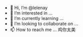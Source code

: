 - 👋 Hi, I’m @lelenay
- 👀 I’m interested in ...
- 🌱 I’m currently learning ...
- 💞️ I’m looking to collaborate on ...
- 📫 How to reach me ...
鸡你太美
<!---
lelenay/lelenay is a ✨ special ✨ repository because its `README.md` (this file) appears on your GitHub profile.
You can click the Preview link to take a look at your changes.
--->
